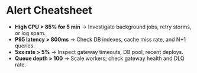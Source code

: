 # Alert Cheatsheet

- **High CPU > 85% for 5 min** → Investigate background jobs, retry storms, or log spam.
- **P95 latency > 800ms** → Check DB indexes, cache miss rate, and N+1 queries.
- **5xx rate > 5%** → Inspect gateway timeouts, DB pool, recent deploys.
- **Queue depth > 100** → Scale workers; check gateway health and DLQ rate.
